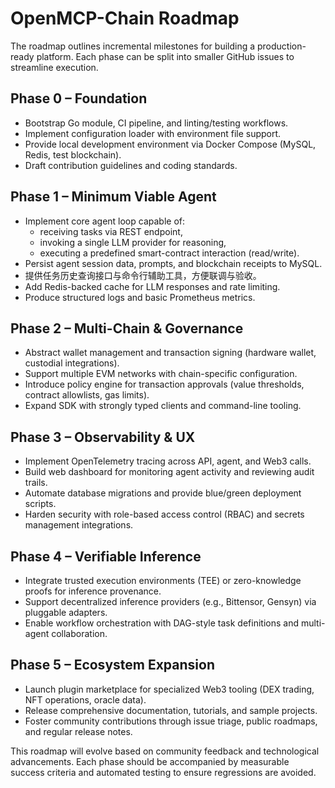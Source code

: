 # OpenMCP-Chain Roadmap

The roadmap outlines incremental milestones for building a production-ready
platform. Each phase can be split into smaller GitHub issues to streamline
execution.

## Phase 0 – Foundation

* Bootstrap Go module, CI pipeline, and linting/testing workflows.
* Implement configuration loader with environment file support.
* Provide local development environment via Docker Compose (MySQL, Redis, test
  blockchain).
* Draft contribution guidelines and coding standards.

## Phase 1 – Minimum Viable Agent

* Implement core agent loop capable of:
  * receiving tasks via REST endpoint,
  * invoking a single LLM provider for reasoning,
  * executing a predefined smart-contract interaction (read/write).
* Persist agent session data, prompts, and blockchain receipts to MySQL.
* 提供任务历史查询接口与命令行辅助工具，方便联调与验收。
* Add Redis-backed cache for LLM responses and rate limiting.
* Produce structured logs and basic Prometheus metrics.

## Phase 2 – Multi-Chain & Governance

* Abstract wallet management and transaction signing (hardware wallet, custodial
  integrations).
* Support multiple EVM networks with chain-specific configuration.
* Introduce policy engine for transaction approvals (value thresholds, contract
  allowlists, gas limits).
* Expand SDK with strongly typed clients and command-line tooling.

## Phase 3 – Observability & UX

* Implement OpenTelemetry tracing across API, agent, and Web3 calls.
* Build web dashboard for monitoring agent activity and reviewing audit trails.
* Automate database migrations and provide blue/green deployment scripts.
* Harden security with role-based access control (RBAC) and secrets management
  integrations.

## Phase 4 – Verifiable Inference

* Integrate trusted execution environments (TEE) or zero-knowledge proofs for
  inference provenance.
* Support decentralized inference providers (e.g., Bittensor, Gensyn) via pluggable
  adapters.
* Enable workflow orchestration with DAG-style task definitions and multi-agent
  collaboration.

## Phase 5 – Ecosystem Expansion

* Launch plugin marketplace for specialized Web3 tooling (DEX trading, NFT
  operations, oracle data).
* Release comprehensive documentation, tutorials, and sample projects.
* Foster community contributions through issue triage, public roadmaps, and
  regular release notes.

This roadmap will evolve based on community feedback and technological
advancements. Each phase should be accompanied by measurable success criteria
and automated testing to ensure regressions are avoided.
